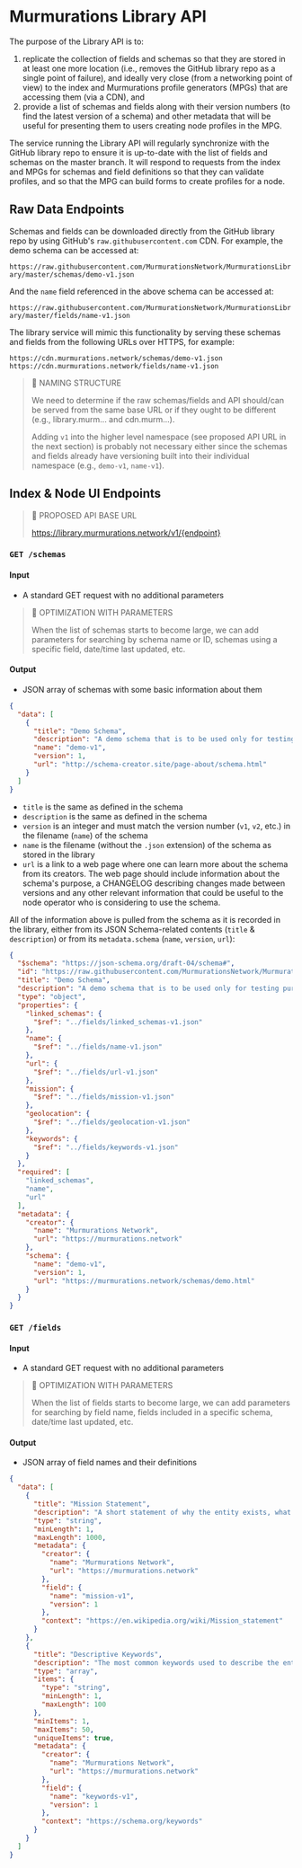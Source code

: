 # Murmurations Library API

The purpose of the Library API is to:

1. replicate the collection of fields and schemas so that they are stored in at least one more location (i.e., removes the GitHub library repo as a single point of failure), and ideally very close (from a networking point of view) to the index and Murmurations profile generators (MPGs) that are accessing them (via a CDN), and
2. provide a list of schemas and fields along with their version numbers (to find the latest version of a schema) and other metadata that will be useful for presenting them to users creating node profiles in the MPG.

The service running the Library API will regularly synchronize with the GitHub library repo to ensure it is up-to-date with the list of fields and schemas on the master branch. It will respond to requests from the index and MPGs for schemas and field definitions so that they can validate profiles, and so that the MPG can build forms to create profiles for a node.

## Raw Data Endpoints

Schemas and fields can be downloaded directly from the GitHub library repo by using GitHub's `raw.githubusercontent.com` CDN. For example, the demo schema can be accessed at:

`https://raw.githubusercontent.com/MurmurationsNetwork/MurmurationsLibrary/master/schemas/demo-v1.json`

And the `name` field referenced in the above schema can be accessed at:

`https://raw.githubusercontent.com/MurmurationsNetwork/MurmurationsLibrary/master/fields/name-v1.json`

The library service will mimic this functionality by serving these schemas and fields from the following URLs over HTTPS, for example:

```
https://cdn.murmurations.network/schemas/demo-v1.json
https://cdn.murmurations.network/fields/name-v1.json
```

> :construction: NAMING STRUCTURE
>
> We need to determine if the raw schemas/fields and API should/can be served from the same base URL or if they ought to be different (e.g., library.murm... and cdn.murm...).
> 
> Adding `v1` into the higher level namespace (see proposed API URL in the next section) is probably not necessary either since the schemas and fields already have versioning built into their individual namespace (e.g., `demo-v1`, `name-v1`).

## Index & Node UI Endpoints

> :construction: PROPOSED API BASE URL
>
> https://library.murmurations.network/v1/{endpoint}

### `GET /schemas`

#### Input

- A standard GET request with no additional parameters

> :construction: OPTIMIZATION WITH PARAMETERS
>
> When the list of schemas starts to become large, we can add parameters for searching by schema name or ID, schemas using a specific field, date/time last updated, etc.

#### Output

- JSON array of schemas with some basic information about them

```json
{
  "data": [
    {
      "title": "Demo Schema",
      "description": "A demo schema that is to be used only for testing purposes.",
      "name": "demo-v1",
      "version": 1,
      "url": "http://schema-creator.site/page-about/schema.html"
    }
  ]
}
```

- `title` is the same as defined in the schema
- `description` is the same as defined in the schema
- `version` is an integer and must match the version number (`v1`, `v2`, etc.) in the filename (`name`) of the schema
- `name` is the filename (without the `.json` extension) of the schema as stored in the library
- `url` is a link to a web page where one can learn more about the schema from its creators. The web page should include information about the schema's purpose, a CHANGELOG describing changes made between versions and any other relevant information that could be useful to the node operator who is considering to use the schema.

All of the information above is pulled from the schema as it is recorded in the library, either from its JSON Schema-related contents (`title` & `description`) or from its `metadata.schema` (`name`, `version`, `url`):

```json
{
  "$schema": "https://json-schema.org/draft-04/schema#",
  "id": "https://raw.githubusercontent.com/MurmurationsNetwork/MurmurationsLibrary/master/schemas/demo-v1.json",
  "title": "Demo Schema",
  "description": "A demo schema that is to be used only for testing purposes.",
  "type": "object",
  "properties": {
    "linked_schemas": {
      "$ref": "../fields/linked_schemas-v1.json"
    },
    "name": {
      "$ref": "../fields/name-v1.json"
    },
    "url": {
      "$ref": "../fields/url-v1.json"
    },
    "mission": {
      "$ref": "../fields/mission-v1.json"
    },
    "geolocation": {
      "$ref": "../fields/geolocation-v1.json"
    },
    "keywords": {
      "$ref": "../fields/keywords-v1.json"
    }
  },
  "required": [
    "linked_schemas",
    "name",
    "url"
  ],
  "metadata": {
    "creator": {
      "name": "Murmurations Network",
      "url": "https://murmurations.network"
    },
    "schema": {
      "name": "demo-v1",
      "version": 1,
      "url": "https://murmurations.network/schemas/demo.html"
    }
  }
}
```

### `GET /fields`

#### Input

- A standard GET request with no additional parameters

> :construction: OPTIMIZATION WITH PARAMETERS
>
> When the list of fields starts to become large, we can add parameters for searching by field name, fields included in a specific schema, date/time last updated, etc.

#### Output

- JSON array of field names and their definitions

```json
{
  "data": [
    {
      "title": "Mission Statement",
      "description": "A short statement of why the entity exists, what its overall goal is: what kind of product or service it provides, its primary customers or market, and its geographical region of operation.",
      "type": "string",
      "minLength": 1,
      "maxLength": 1000,
      "metadata": {
        "creator": {
          "name": "Murmurations Network",
          "url": "https://murmurations.network"
        },
        "field": {
          "name": "mission-v1",
          "version": 1
        },
        "context": "https://en.wikipedia.org/wiki/Mission_statement"
      }
    },
    {
      "title": "Descriptive Keywords",
      "description": "The most common keywords used to describe the entity",
      "type": "array",
      "items": {
        "type": "string",
        "minLength": 1,
        "maxLength": 100
      },
      "minItems": 1,
      "maxItems": 50,
      "uniqueItems": true,
      "metadata": {
        "creator": {
          "name": "Murmurations Network",
          "url": "https://murmurations.network"
        },
        "field": {
          "name": "keywords-v1",
          "version": 1
        },
        "context": "https://schema.org/keywords"
      }
    }
  ]
}

```
